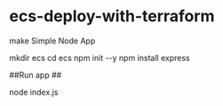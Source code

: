 # ecs-deploy-with-terraform

make Simple Node App 

mkdir ecs
cd ecs
npm init --y
npm install express

##Run app ##

node index.js
